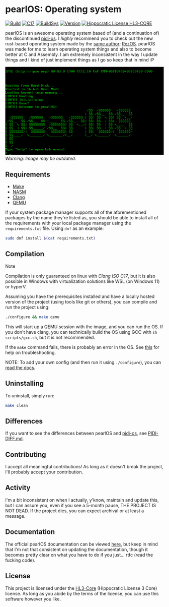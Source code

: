 # pearlOS: Operating system

[![Build](https://img.shields.io/github/actions/workflow/status/callmesalmon/pearlOS/ci.yml?logo=Github&labelColor=17181B&label=Build)](/)
[![C17](https://img.shields.io/badge/Standard-C17-A8B9CC?logo=C&labelColor=17181B)](/)
[![BuildSys](https://img.shields.io/badge/Build%20System-GNU%20Make-0F6713?logo=GNU&labelColor=17181B&logoColor=898484)](/)
[![Version](https://img.shields.io/badge/Version-Demon-FF0062?labelColor=17181B)](/)
[![Hippocratic License HL3-CORE](https://img.shields.io/static/v1?label=Hippocratic%20License&message=HL3-CORE&labelColor=5e2751&color=bc8c3d)](https://firstdonoharm.dev/version/3/0/core.html)  

pearlOS is an awesome operating system based of (and a continuation of) the discontinued
[pidi-os](https://github.com/GandelXIV/pidi-os). I *highly* recommend you to check out the new rust-based
operating system made by the [same author](https://github.com/GandelXIV);
[RezOS](https://github.com/GandelXIV/RezOS). pearlOS was made for me to learn operating system 
things and also to become better at C and Assembly. I am extremely inconsistent
in the way I update things and I kind of just implement things as I go so keep that in mind :P

[![pearlOS](https://github.com/ElisStaaf/pearlOS/raw/main/prod/boot.png)](https://github.com/ElisStaaf/pearlOS)  
*Warning: Image may be outdated.*

## Requirements

* [Make](https://www.gnu.org/software/make)
* [NASM](https://nasm.us)
* [Clang](https://clang.llvm.org/)
* [QEMU](https://www.qemu.org)

If your system package manager supports all of the aforementioned
packages by the name they're listed as, you should be able to install all
of the requirements with your local package manager using the
``requirements.txt`` file. Using ``dnf`` as an example:

```sh
sudo dnf install $(cat requirements.txt)
```

## Compilation

> [!NOTE]
> Compilation is only guaranteed on linux with *Clang ISO C17*,
> but it is also possible in Windows with virtualization
> solutions like WSL (on Windows 11) or hyperV.

Assuming you have the prerequisites installed and have a locally hosted version of the project (using tools like
git or others), you can compile and run the project using:
```sh
./configure && make qemu
```
This will start up a QEMU session with the image, and you can run the OS. If you don't have clang, you can
technically build the OS using GCC with ``sh scripts/gcc.sh``, but it is not recommended.

If the ``make`` command fails, there is probably an error in the OS. See [this](/doc/TROUBLESHOOTING.md)
for help on troubleshooting.

NOTE: To add your own config (and then run it using ``./configure``),
you can [read the docs](/doc/CONFIG.md).

## Uninstalling

To uninstall, simply run:
```sh
make clean
```

## Differences

If you want to see the differences between pearlOS and [pidi-os](https://github.com/GandelXIV/pidi-os),
see [PIDI-DIFF.md](/doc/PIDI-DIFF.md).

## Contributing

I accept all meaningful contributions! As long as it doesn't break the
project, I'll probably accept your contribution.

## Activity

I'm a bit inconsistent on when I actually, y'know, maintain and update this,
but I can assure you, even if you see a 5-month pause, THE PROJECT IS NOT DEAD.
If the project dies, you can expect archival or at least a message.

## Documentation

The official pearlOS documentation can be viewed [here](/doc), but keep
in mind that I'm not that consistent on updating the documentation,
though it becomes pretty clear on what you have to do if you just...
rtfc (read the fucking code).

## License

This project is licensed under the [HL3-Core](https://firstdonoharm.dev/version/3/0/core.txt)
(Hippocratic License 3 Core) license. As long as you abide by the terms of the license, you can
use this software however you like.